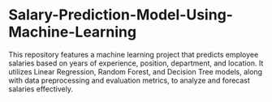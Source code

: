 # Salary-Prediction-Model-Using-Machine-Learning
This repository features a machine learning project that predicts employee salaries based on years of experience, position, department, and location. It utilizes Linear Regression, Random Forest, and Decision Tree models, along with data preprocessing and evaluation metrics, to analyze and forecast salaries effectively.
